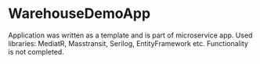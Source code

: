 # WarehouseDemoApp
 Application was written as a template and is part of microservice app. Used libraries: MediatR, Masstransit, Serilog, EntityFramework etc. Functionality is not completed.
